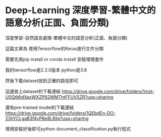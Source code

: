 # Deep-Learning 深度學習-繁體中文的語意分析(正面、負面分類)

深度學習-自然語言處理-繁體中文的語意分析(正面、負面分類)

這篇文章為 使用Tensorflow的Keras進行文件分類

需要先用pip install or conda install 安裝環境套件

我的tensorflow是2.2.0版本
python是3.8 

然後下載dataset放到正確的路徑即可

這邊放上dataset的下載連結 https://drive.google.com/drive/folders/1mst-U0QtMidXaxWXZP82WMThtFFUV5ZR?usp=sharing

還有pre-trained model的下載連結 https://drive.google.com/drive/folders/1QEbdEn-DO-23hYCLgaB3f4vP8e8L8iIp?usp=sharing

環境安裝好後即可python document_classification.py執行程式
